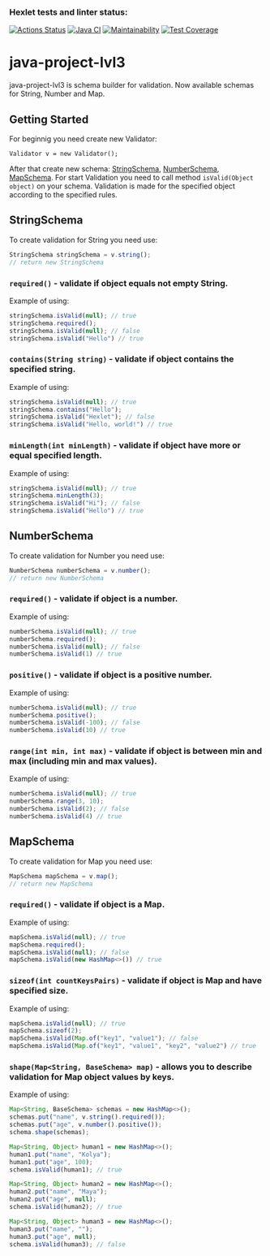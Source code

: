 ### Hexlet tests and linter status:
[![Actions Status](https://github.com/NickKisel/java-project-lvl3/workflows/hexlet-check/badge.svg)](https://github.com/NickKisel/java-project-lvl3/actions)
[![Java CI](https://github.com/NickKisel/java-project-lvl3/actions/workflows/Java-CI.yml/badge.svg)](https://github.com/NickKisel/java-project-lvl3/actions/workflows/Java-CI.yml)
[![Maintainability](https://api.codeclimate.com/v1/badges/0dc2b7f7f917c1de9fd6/maintainability)](https://codeclimate.com/github/NickKisel/java-project-lvl3/maintainability)
[![Test Coverage](https://api.codeclimate.com/v1/badges/0dc2b7f7f917c1de9fd6/test_coverage)](https://codeclimate.com/github/NickKisel/java-project-lvl3/test_coverage)

# java-project-lvl3
java-project-lvl3 is schema builder for validation. Now available schemas for String, Number and Map.

## Getting Started
For beginnig you need create new Validator:
```
Validator v = new Validator();
```
After that create new schema: [StringSchema](#stringschema), [NumberSchema](#numberschema), [MapSchema](#mapschema).
For start Validation you need to call method `isValid(Object object)` on your schema. Validation is made for the specified object according to the specified rules.
## StringSchema
To create validation for String you need use:
```ts
StringSchema stringSchema = v.string();
// return new StringSchema
```
### `required()` - validate if object equals not empty String.
Example of using:
```ts
stringSchema.isValid(null); // true
stringSchema.required();
stringSchema.isValid(null); // false
stringSchema.isValid("Hello") // true
```
### `contains(String string)` - validate if object contains the specified string.
Example of using:
```ts
stringSchema.isValid(null); // true
stringSchema.contains("Hello");
stringSchema.isValid("Hexlet"); // false
stringSchema.isValid("Hello, world!") // true
```
### `minLength(int minLength)` - validate if object have more or equal specified length.
Example of using:
```ts
stringSchema.isValid(null); // true
stringSchema.minLength(3);
stringSchema.isValid("Hi"); // false
stringSchema.isValid("Hello") // true
```
## NumberSchema
To create validation for Number you need use:
```ts
NumberSchema numberSchema = v.number();
// return new NumberSchema
```
### `required()` - validate if object is a number.
Example of using:
```ts
numberSchema.isValid(null); // true
numberSchema.required();
numberSchema.isValid(null); // false
numberSchema.isValid(1) // true
```
### `positive()` - validate if object is a positive number.
Example of using:
```ts
numberSchema.isValid(null); // true
numberSchema.positive();
numberSchema.isValid(-100); // false
numberSchema.isValid(10) // true
```
### `range(int min, int max)` - validate if object is between min and max (including min and max values).
Example of using:
```ts
numberSchema.isValid(null); // true
numberSchema.range(3, 10);
numberSchema.isValid(2); // false
numberSchema.isValid(4) // true
```
## MapSchema
To create validation for Map you need use:
```ts
MapSchema mapSchema = v.map();
// return new MapSchema
```
### `required()` - validate if object is a Map.
Example of using:
```ts
mapSchema.isValid(null); // true
mapSchema.required();
mapSchema.isValid(null); // false
mapSchema.isValid(new HashMap<>()) // true
```
### `sizeof(int countKeysPairs)` - validate if object is Map and have specified size.
Example of using:
```ts
mapSchema.isValid(null); // true
mapSchema.sizeof(2);
mapSchema.isValid(Map.of("key1", "value1"); // false
mapSchema.isValid(Map.of("key1", "value1", "key2", "value2") // true
```
### `shape(Map<String, BaseSchema> map)` - allows you to describe validation for Map object values by keys.
Example of using:
```ts
Map<String, BaseSchema> schemas = new HashMap<>();
schemas.put("name", v.string().required());
schemas.put("age", v.number().positive());
schema.shape(schemas);

Map<String, Object> human1 = new HashMap<>();
human1.put("name", "Kolya");
human1.put("age", 100);
schema.isValid(human1); // true

Map<String, Object> human2 = new HashMap<>();
human2.put("name", "Maya");
human2.put("age", null); 
schema.isValid(human2); // true

Map<String, Object> human3 = new HashMap<>();
human3.put("name", "");
human3.put("age", null);
schema.isValid(human3); // false
```

